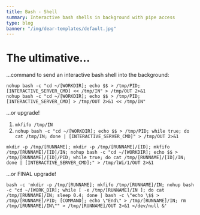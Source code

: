 ```yaml
---
title: Bash - Shell
summary: Interactive bash shells in background with pipe access
type: blog
banner: "/img/dear-templates/default.jpg"
---
```


# The ultimative... #
...command to send an interactive bash shell into the background:
```
nohup bash -c "cd ~/[WORKDIR]; echo $$ > /tmp/PID; [INTERACTIVE_SERVER_CMD] << /tmp/IN" > /tmp/OUT 2>&1
nohup bash -c "cd ~/[WORKDIR]; echo $$ > /tmp/PID; [INTERACTIVE_SERVER_CMD] > /tmp/OUT 2>&1 << /tmp/IN"

```
...or upgrade!
1. `mkfifo /tmp/IN`
2. `nohup bash -c "cd ~/[WORKDIR]; echo $$ > /tmp/PID; while true; do cat /tmp/IN; done | [INTERACTIVE_SERVER_CMD]" > /tmp/OUT 2>&1`
```
mkdir -p /tmp/[RUNNAME]; mkdir -p /tmp/[RUNNAME]/[ID]; mkfifo /tmp/[RUNNAME]/[ID]/IN; nohup bash -c "cd ~/[WORKDIR]; echo $$ > /tmp/[RUNNAME]/[ID]/PID; while true; do cat /tmp/[RUNNAME]/[ID]/IN; done | [INTERACTIVE_SERVER_CMD];" > /tmp/lWi/1/OUT 2>&1
```
...or FINAL upgrade!
```
bash -c 'mkdir -p /tmp/[RUNNAME]; mkfifo /tmp/[RUNNAME]/IN; nohup bash -c "cd ~/[WORK_DIR]; while [ -e /tmp/[RUNNAME]/IN ]; do cat /tmp/[RUNNAME]/IN; sleep 0.4; done | bash -c \"echo \$$ > /tmp/[RUNNAME]/PID; [COMMAND]; echo \"End\" > /tmp/[RUNNAME]/IN; rm /tmp/[RUNNAME]/IN\"" > /tmp/[RUNNAME]/OUT 2>&1 </dev/null &'
```
